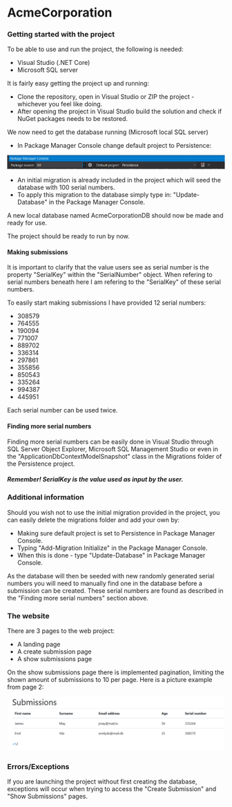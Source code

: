# AcmeCorporation

### Getting started with the project

To be able to use and run the project, the following is needed:
- Visual Studio (.NET Core)
- Microsoft SQL server

It is fairly easy getting the project up and running:
- Clone the repository, open in Visual Studio or ZIP the project - whichever you feel like doing.
- After opening the project in Visual Studio build the solution and check if NuGet packages needs to be restored.

We now need to get the database running (Microsoft local SQL server)

- In Package Manager Console change default project to Persistence:

![](/images/pmc_persistence.png)

  - An initial migration is already included in the project which will seed the database with 100 serial numbers.
  - To apply this migration to the database simply type in: "Update-Database" in the Package Manager Console.

A new local database named AcmeCorporationDB should now be made and ready for use.

The project should be ready to run by now.

#### Making submissions
It is important to clarify that the value users see as serial number is the property "SerialKey" within the "SerialNumber" object.
When refering to serial numbers beneath here I am refering to the "SerialKey" of these serial numbers.

To easily start making submissions I have provided 12 serial numbers:

- 308579
- 764555
- 190094
- 771007
- 889702
- 336314
- 297861
- 355856
- 850543
- 335264
- 994387
- 445951

Each serial number can be used twice.

#### Finding more serial numbers

Finding more serial numbers can be easily done in Visual Studio through SQL Server Object Explorer, Microsoft SQL Management Studio or even in the "ApplicationDbContextModelSnapshot" class in the Migrations folder of the Persistence project.

##### Remember! SerialKey is the value used as input by the user.

### Additional information

Should you wish not to use the initial migration provided in the project, you can easily delete the migrations folder and add your own by:
- Making sure default project is set to Persistence in Package Manager Console.
- Typing "Add-Migration Initialize" in the Package Manager Console.
- When this is done - type "Update-Database" in Package Manager Console.

As the database will then be seeded with new randomly generated serial numbers you will need to manually find one in the database before a submission can be created.
These serial numbers are found as described in the "Finding more serial numbers" section above.

### The website

There are 3 pages to the web project:
- A landing page
- A create submission page
- A show submissions page

On the show submissions page there is implemented pagination, limiting the shown amount of submissions to 10 per page.
Here is a picture example from page 2:

![](/images/acme_submissions_page2.png)

### Errors/Exceptions
If you are launching the project without first creating the database, exceptions will occur when trying to access the "Create Submission" and "Show Submissions" pages. 

